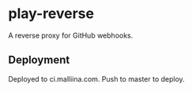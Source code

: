 # play-reverse

A reverse proxy for GitHub webhooks.

## Deployment

Deployed to ci.malliina.com. Push to master to deploy.
